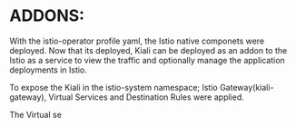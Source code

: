 # ADDONS:

With the istio-operator profile yaml, the Istio native componets were deployed. Now that its deployed, Kiali can be deployed as an addon to the Istio as a service to view the traffic and optionally manage the application deployments in Istio.

To expose the Kiali in the istio-system namespace; Istio Gateway(kiali-gateway), Virtual Services and Destination Rules were applied.

The Virtual se
